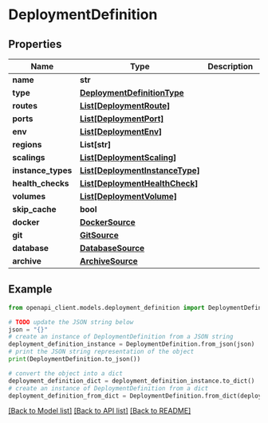 # DeploymentDefinition


## Properties

Name | Type | Description | Notes
------------ | ------------- | ------------- | -------------
**name** | **str** |  | [optional] 
**type** | [**DeploymentDefinitionType**](DeploymentDefinitionType.md) |  | [optional] 
**routes** | [**List[DeploymentRoute]**](DeploymentRoute.md) |  | [optional] 
**ports** | [**List[DeploymentPort]**](DeploymentPort.md) |  | [optional] 
**env** | [**List[DeploymentEnv]**](DeploymentEnv.md) |  | [optional] 
**regions** | **List[str]** |  | [optional] 
**scalings** | [**List[DeploymentScaling]**](DeploymentScaling.md) |  | [optional] 
**instance_types** | [**List[DeploymentInstanceType]**](DeploymentInstanceType.md) |  | [optional] 
**health_checks** | [**List[DeploymentHealthCheck]**](DeploymentHealthCheck.md) |  | [optional] 
**volumes** | [**List[DeploymentVolume]**](DeploymentVolume.md) |  | [optional] 
**skip_cache** | **bool** |  | [optional] 
**docker** | [**DockerSource**](DockerSource.md) |  | [optional] 
**git** | [**GitSource**](GitSource.md) |  | [optional] 
**database** | [**DatabaseSource**](DatabaseSource.md) |  | [optional] 
**archive** | [**ArchiveSource**](ArchiveSource.md) |  | [optional] 

## Example

```python
from openapi_client.models.deployment_definition import DeploymentDefinition

# TODO update the JSON string below
json = "{}"
# create an instance of DeploymentDefinition from a JSON string
deployment_definition_instance = DeploymentDefinition.from_json(json)
# print the JSON string representation of the object
print(DeploymentDefinition.to_json())

# convert the object into a dict
deployment_definition_dict = deployment_definition_instance.to_dict()
# create an instance of DeploymentDefinition from a dict
deployment_definition_from_dict = DeploymentDefinition.from_dict(deployment_definition_dict)
```
[[Back to Model list]](../README.md#documentation-for-models) [[Back to API list]](../README.md#documentation-for-api-endpoints) [[Back to README]](../README.md)


